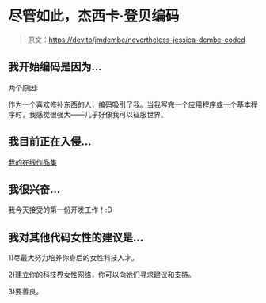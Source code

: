 # 尽管如此，杰西卡·登贝编码

> 原文：<https://dev.to/jmdembe/nevertheless-jessica-dembe-coded>

## 我开始编码是因为...

两个原因:

作为一个喜欢修补东西的人，编码吸引了我。当我写完一个应用程序或一个基本程序时，我感觉很强大——几乎好像我可以征服世界。

## 我目前正在入侵...

[我的在线作品集](https://jmdembe.github.io/)

## 我很兴奋...

我今天接受的第一份开发工作！:D

## 我对其他代码女性的建议是...

1)尽最大努力培养你身后的女性科技人才。

2)建立你的科技界女性网络，你可以向她们寻求建议和支持。

3)要善良。